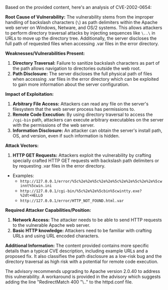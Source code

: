 Based on the provided content, here's an analysis of CVE-2002-0654:

**Root Cause of Vulnerability:**
The vulnerability stems from the improper handling of backslash characters (`\`) as path delimiters within the Apache web server on Windows, Netware, and OS/2 systems. This allows attackers to perform directory traversal attacks by injecting sequences like `\..\` in URLs to move up the directory tree. Additionally, the server discloses the full path of requested files when accessing .var files in the error directory.

**Weaknesses/Vulnerabilities Present:**
1. **Directory Traversal:** Failure to sanitize backslash characters as part of the path allows navigation to directories outside the web root.
2. **Path Disclosure:** The server discloses the full physical path of files when accessing .var files in the error directory which can be exploited to gain more information about the server configuration.

**Impact of Exploitation:**
1.  **Arbitrary File Access:** Attackers can read any file on the server's filesystem that the web server process has permissions to.
2. **Remote Code Execution:** By using directory traversal to access the `/cgi-bin` path, attackers can execute arbitrary executables on the server with the permissions of the web server.
3. **Information Disclosure:** An attacker can obtain the server's install path, OS, and version, even if such information is hidden.

**Attack Vectors:**
1. **HTTP GET Requests:** Attackers exploit the vulnerability by crafting specially crafted HTTP GET requests with backslash path delimiters or by requesting .var files in the error directory.
  - Examples:
    - `http://127.0.0.1/error/%5c%2e%2e%5c%2e%2e%5c%2e%2e%5c%2e%2e%5cwinnt%5cwin.ini`
    - `http://127.0.0.1/cgi-bin/%5c%2e%2e%5cbin%5cwintty.exe?%2dt+HELLO`
    - `http://127.0.0.1/error/HTTP_NOT_FOUND.html.var`

**Required Attacker Capabilities/Position:**
1. **Network Access:** The attacker needs to be able to send HTTP requests to the vulnerable Apache web server.
2. **Basic HTTP knowledge:** Attackers need to be familiar with crafting URLs and using URL encoded characters.

**Additional Information:**
The content provided contains more specific details than a typical CVE description, including example URLs and a proposed fix. It also classifies the path disclosure as a low-risk bug and the directory traversal as high risk with a potential for remote code execution.

The advisory recommends upgrading to Apache version 2.0.40 to address this vulnerability.
A workaround is provided in the advisory which suggests adding the line "RedirectMatch 400 "\\\.\." to the httpd.conf file.